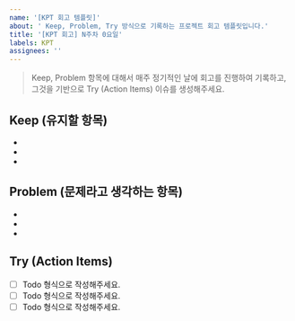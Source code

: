 ```yaml
---
name: '[KPT 회고 템플릿]'
about: ' Keep, Problem, Try 방식으로 기록하는 프로젝트 회고 템플릿입니다.'
title: '[KPT 회고] N주차 0요일'
labels: KPT
assignees: ''
---
```


> Keep, Problem 항목에 대해서 매주 정기적인 날에 회고를 진행하여 기록하고, 그것을 기반으로 Try (Action Items) 이슈를 생성해주세요.

## Keep (유지할 항목)

-
-
-

## Problem (문제라고 생각하는 항목)

-
-
-

## Try (Action Items)

- [ ] Todo 형식으로 작성해주세요.
- [ ] Todo 형식으로 작성해주세요.
- [ ] Todo 형식으로 작성해주세요.
